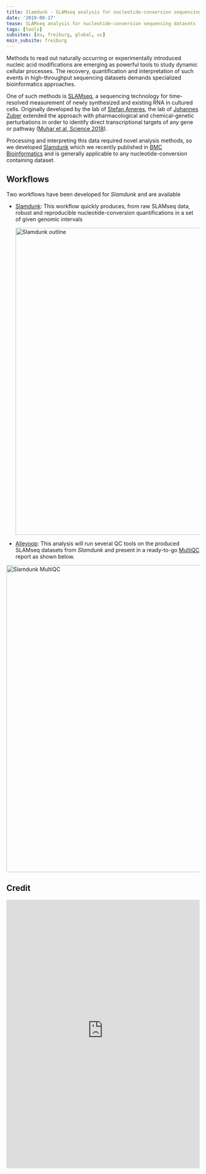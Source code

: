 ```yaml
---
title: Slamdunk - SLAMseq analysis for nucleotide-conversion sequencing datasets
date: '2019-08-17'
tease: SLAMseq analysis for nucleotide-conversion sequencing datasets
tags: [tools]
subsites: [eu, freiburg, global, us]
main_subsite: freiburg
---
```


Methods to read out naturally occurring or experimentally introduced nucleic acid modifications are emerging as powerful tools to study dynamic cellular processes. The recovery, quantification and interpretation of such events in high-throughput sequencing datasets demands specialized bioinformatics approaches.

One of such methods is [SLAMseq](http://doi.org/10.1038/nmeth.4435), a sequencing technology for time-resolved measurement of newly synthesized and existing RNA in cultured cells. Originally developed by the lab of [Stefan Ameres](https://www.imba.oeaw.ac.at/research/stefan-ameres/), the lab of [Johannes Zuber](https://www.imp.ac.at/groups/johannes-zuber/) extended the approach with pharmacological and chemical-genetic perturbations in order to identify direct transcriptional targets of any gene or pathway ([Muhar et al, Science 2018](http://doi.org/10.1126/science.aao2793)).

Processing and interpreting this data required novel analysis methods, so we developed [Slamdunk](https://t-neumann.github.io/slamdunk/) which we recently published in [BMC Bioinformatics](http://doi.org/10.1186/s12859-019-2849-7) and is generally applicable to any nucleotide-conversion containing dataset.

## Workflows

Two workflows have been developed for *Slamdunk* and are available

- [Slamdunk](http://t-neumann.github.io/slamdunk/docs.html#all): This workflow quickly produces, from raw SLAMseq data, robust and reproducible nucleotide-conversion quantifications in a set of given genomic intervals

    <div class="multiple-img">
        <img src="/assets/media/2019-10-19-slamdunk_outline.png" width="800px" alt="Slamdunk outline" />
    </div>

- [Alleyoop](http://t-neumann.github.io/slamdunk/docs.html#document-Alleyoop): This analysis will run several QC tools on the produced SLAMseq datasets from *Slamdunk* and present in a ready-to-go [MultiQC](https://multiqc.info/) report as shown below.

<div class="multiple-img">
    <img src="/assets/media/2019-10-19-multiqc.png" width="800px" alt="Slamdunk MultiQC" />
</div>

## Credit

<embed src="https://bmcbioinformatics.biomedcentral.com/track/pdf/10.1186/s12859-019-2849-7" width="100%" height="700" type='application/pdf'>
